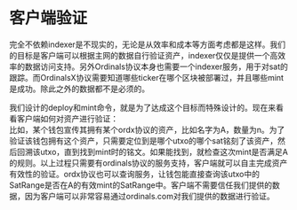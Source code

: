 客户端验证
====



完全不依赖indexer是不现实的，无论是从效率和成本等方面考虑都是这样。我们的目标是客户端可以根据主网的数据自行验证资产，indexer仅仅是提供一个高效率的数据访问支持。另外Ordinals协议本身也需要一个indexer服务，用于对sat的跟踪。而OrdinalsX协议需要知道哪些ticker在哪个区块被部署过，并且哪些mint是成功。除此之外的数据都不是必须的。

我们设计的deploy和mint命令，就是为了达成这个目标而特殊设计的。现在来看看客户端如何对资产进行验证：  
比如，某个钱包宣传其拥有某个ordx协议的资产，比如名字为A，数量为n。为了验证该钱包拥有这个资产，只需要定位到是哪个utxo的哪个sat铭刻了该资产，然后回溯该utxo，直到找到mint时的铭文。如果能找到，就检查这次mint是否满足A的规则。以上过程只需要有ordinals协议的服务支持，客户端就可以自主完成资产有效性的验证。ordx协议也可以查询服务，让钱包能直接查询该utxo中的SatRange是否在A的有效mint的SatRange中。客户端不需要信任我们提供的数据，因为客户端可以非常容易通过ordinals.com对我们提供的数据进行验证。



